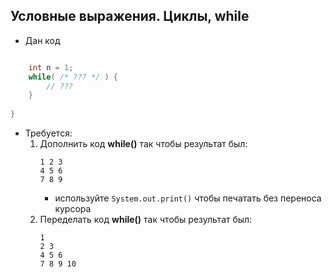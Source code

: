## Условные выражения. Циклы, while  

* Дан код

```java

    int n = 1;
    while( /* ??? */ ) {
        // ???
    }
        
}
```

* Требуется:
    1. Дополнить код **while()** так чтобы результат был:
       ```
       1 2 3
       4 5 6
       7 8 9
       ``` 
       * используйте ```System.out.print()``` чтобы печатать без переноса курсора
    2. Переделать код **while()** так чтобы результат был:
       ```
       1 
       2 3
       4 5 6
       7 8 9 10
       ``` 
